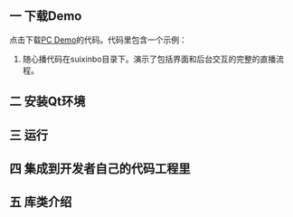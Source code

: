 ## 一 下载Demo
点击下载[PC Demo](https://github.com/zhaoyang21cn/iLiveSDK_PC_Demos)的代码。代码里包含一个示例：<br/>
1. 随心播代码在suixinbo目录下。演示了包括界面和后台交互的完整的直播流程。

## 二 安装Qt环境

## 三 运行

## 四 集成到开发者自己的代码工程里

## 五 库类介绍


